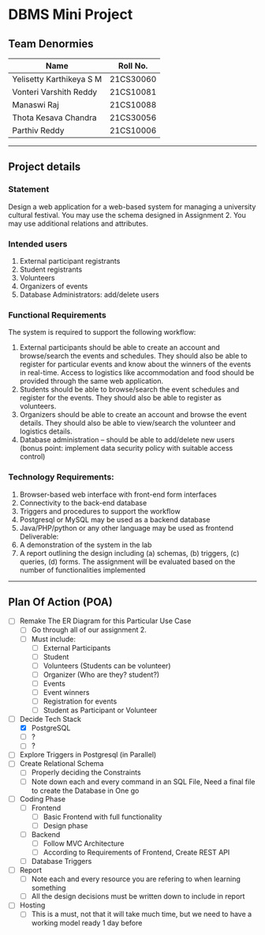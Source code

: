 # DBMS Mini Project

## Team Denormies

| Name                     | Roll No.  |
|--------------------------|-----------|
| Yelisetty Karthikeya S M | 21CS30060 |
| Vonteri Varshith Reddy   | 21CS10081 |
| Manaswi Raj              | 21CS10088 |
| Thota Kesava Chandra     | 21CS30056 |
| Parthiv Reddy            | 21CS10006 |

---

## Project details

### Statement

Design a web application for a web-based system for managing a university cultural festival. You may use the schema designed in Assignment 2. You may use additional relations and attributes. 

### Intended users 

1. External participant registrants 
2. Student registrants 
3. Volunteers 
4. Organizers of events 
5. Database Administrators: add/delete users 

### Functional Requirements

The system is required to support the following workflow:
1. External participants should be able to create an account and browse/search the events and schedules. They should also be able to register for particular events and know about the winners of the events in real-time. Access to logistics like accommodation and food should be provided through the same web application.
2. Students should be able to browse/search the event schedules and register for the events. They should also be able to register as volunteers.
3. Organizers should be able to create an account and browse the event details. They should also be able to view/search the volunteer and logistics details.
4. Database administration – should be able to add/delete new users (bonus point: implement data security policy with suitable access control)

### Technology Requirements:

1. Browser-based web interface with front-end form interfaces
2. Connectivity to the back-end database
3. Triggers and procedures to support the workflow
4. Postgresql or MySQL may be used as a backend database
5. Java/PHP/python or any other language may be used as frontend Deliverable:
6. A demonstration of the system in the lab
7. A report outlining the design including (a) schemas, (b) triggers, (c) queries, (d) forms. The assignment will be evaluated based on the number of functionalities implemented

---

## Plan Of Action (POA)

- [ ] Remake The ER Diagram for this Particular Use Case
    - [ ] Go through all of our assignment 2.
    - [ ] Must include:
        - [ ] External Participants
        - [ ] Student
        - [ ] Volunteers (Students can be volunteer)
        - [ ] Organizer (Who are they? student?)
        - [ ] Events
        - [ ] Event winners
        - [ ] Registration for events
        - [ ] Student as Participant or Volunteer
- [ ] Decide Tech Stack
    - [x] PostgreSQL
    - [ ] ?
    - [ ] ?
- [ ] Explore Triggers in Postgresql (in Parallel)
- [ ] Create Relational Schema
    - [ ] Properly deciding the Constraints
    - [ ] Note down each and every command in an SQL File, Need a final file to create the Database in One go
- [ ] Coding Phase
    - [ ] Frontend
        - [ ] Basic Frontend with full functionality
        - [ ] Design phase
    - [ ] Backend
        - [ ] Follow MVC Architecture
        - [ ] According to Requirements of Frontend, Create REST API
    - [ ] Database Triggers
- [ ] Report
    - [ ] Note each and every resource you are refering to when learning something
    - [ ] All the design decisions must be written down to include in report
- [ ] Hosting
    - [ ] This is a must, not that it will take much time, but we need to have a working model ready 1 day before
